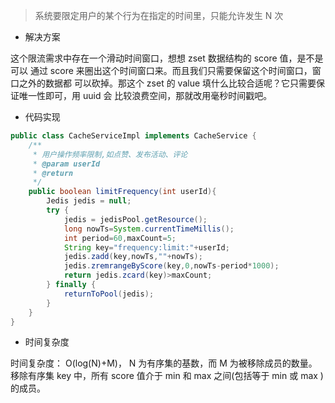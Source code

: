 > 系统要限定用户的某个行为在指定的时间里，只能允许发生 N 次
- 解决方案

这个限流需求中存在一个滑动时间窗口，想想 zset 数据结构的 score 值，是不是可以
通过 score 来圈出这个时间窗口来。而且我们只需要保留这个时间窗口，窗口之外的数据都
可以砍掉。那这个 zset 的 value 填什么比较合适呢？它只需要保证唯一性即可，用 uuid 会 比较浪费空间，那就改用毫秒时间戳吧。
- 代码实现
```java
public class CacheServiceImpl implements CacheService {
    /**
     * 用户操作频率限制,如点赞、发布活动、评论
     * @param userId
     * @return
     */
    public boolean limitFrequency(int userId){
        Jedis jedis = null;
        try {
            jedis = jedisPool.getResource();
            long nowTs=System.currentTimeMillis();
            int period=60,maxCount=5;
            String key="frequency:limit:"+userId;
            jedis.zadd(key,nowTs,""+nowTs);
            jedis.zremrangeByScore(key,0,nowTs-period*1000);
            return jedis.zcard(key)>maxCount;
        } finally {
            returnToPool(jedis);
        }
    }
}
```
- 时间复杂度

时间复杂度： O(log(N)+M)， N 为有序集的基数，而 M 为被移除成员的数量。
移除有序集 key 中，所有 score 值介于 min 和 max 之间(包括等于 min 或 max )的成员。